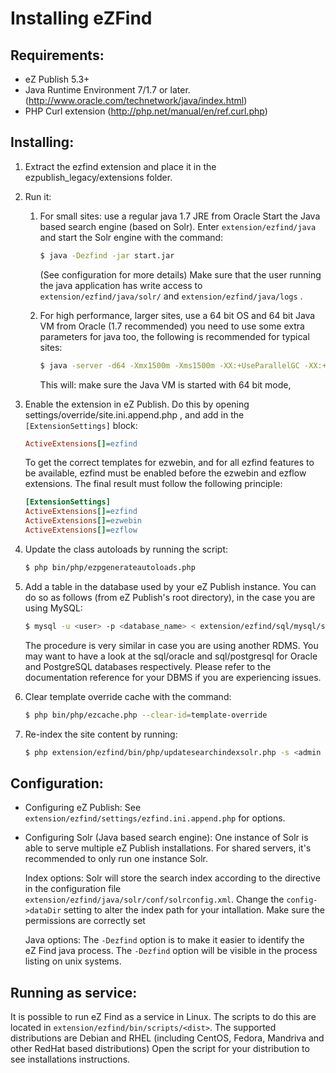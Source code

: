 Installing eZFind
=================

Requirements:
-------------
- eZ Publish 5.3+
- Java Runtime Environment 7/1.7 or later. (http://www.oracle.com/technetwork/java/index.html)
- PHP Curl extension (http://php.net/manual/en/ref.curl.php)

Installing:
-----------
1. Extract the ezfind extension and place it in the ezpublish_legacy/extensions folder.
2. Run it:
   1. For small sites: use a regular java 1.7 JRE from Oracle
      Start the Java based search engine (based on Solr).
      Enter `extension/ezfind/java` and start the Solr engine with the command:

      ```bash
      $ java -Dezfind -jar start.jar
      ```
      (See configuration for more details)
      Make sure that the user running the java application has write access to
      `extension/ezfind/java/solr/` and `extension/ezfind/java/logs` .
   2. For high performance, larger sites, use a 64 bit OS and 64 bit Java VM from Oracle (1.7 recommended)
      you need to use some extra parameters for java too, the following is recommended for typical sites:

      ```bash
      $ java -server -d64 -Xmx1500m -Xms1500m -XX:+UseParallelGC -XX:+AggressiveOpts -XX:NewRatio=5 -jar start.jar
      ```
      This will: make sure the Java VM is started with 64 bit mode,

3. Enable the extension in eZ Publish. Do this by opening settings/override/site.ini.append.php ,
   and add in the `[ExtensionSettings]` block:

   ```ini
   ActiveExtensions[]=ezfind
   ```
   To get the correct templates for ezwebin, and for all ezfind features to be available,
   ezfind must be enabled before the ezwebin and ezflow extensions. The final result must follow the following principle:

   ```ini
   [ExtensionSettings]
   ActiveExtensions[]=ezfind
   ActiveExtensions[]=ezwebin
   ActiveExtensions[]=ezflow
   ```
4. Update the class autoloads by running the script:

   ```bash
   $ php bin/php/ezpgenerateautoloads.php
   ```
5. Add a table in the database used by your eZ Publish instance. You can do so as follows
   (from eZ Publish's root directory), in the case you are using MySQL:

   ```bash
   $ mysql -u <user> -p <database_name> < extension/ezfind/sql/mysql/schema.sql
   ```
   The procedure is very similar in case you are using another RDMS. You may want to have a look at the
   sql/oracle and sql/postgresql for Oracle and PostgreSQL databases respectively.
   Please refer to the documentation reference for your DBMS if you are experiencing issues.
6. Clear template override cache with the command:

   ```bash
   $ php bin/php/ezcache.php --clear-id=template-override
   ```
7. Re-index the site content by running:

   ```bash
   $ php extension/ezfind/bin/php/updatesearchindexsolr.php -s <admin siteaccess>
   ```

Configuration:
--------------

* Configuring eZ Publish:
  See `extension/ezfind/settings/ezfind.ini.append.php` for options.
* Configuring Solr (Java based search engine):
  One instance of Solr is able to serve multiple eZ Publish installations.
  For shared servers, it's recommended to only run one instance Solr.

  Index options:
  Solr will store the search index according to the directive in the configuration file
  `extension/ezfind/java/solr/conf/solrconfig.xml`. Change the `config->dataDir`
  setting to alter the index path for your intallation. Make sure the permissions are
  correctly set

  Java options:
  The `-Dezfind` option is to make it easier to identify the eZ Find java process. The `-Dezfind` option
  will be visible in the process listing on unix systems.

Running as service:
-------------------
It is possible to run eZ Find as a service in Linux. The scripts to do this are located in
`extension/ezfind/bin/scripts/<dist>`. The supported distributions are Debian and RHEL (including CentOS, Fedora,
Mandriva and other RedHat based distributions)
Open the script for your distribution to see installations instructions.
